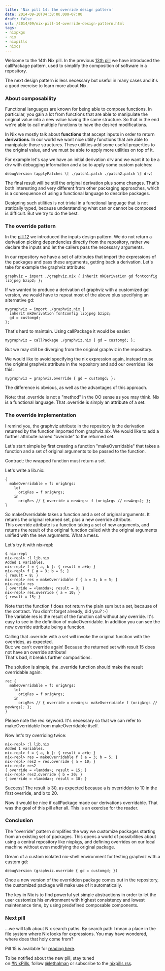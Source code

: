 ```yaml
---
title: 'Nix pill 14: the override design pattern'
date: 2014-09-10T04:38:00.000-07:00
draft: false
url: /2014/09/nix-pill-14-override-design-pattern.html
tags: 
- nixpkgs
- nix
- nixpills
- nixos
---
```


Welcome to the 14th Nix pill. In the previous [13th pill](http://lethalman.blogspot.it/2014/09/nix-pill-13-callpackage-design-pattern.html) we have introduced the callPackage pattern, used to simplify the composition of software in a repository.

  
The next design pattern is less necessary but useful in many cases and it's a good exercise to learn more about Nix.  
  

### About composability

  
Functional languages are known for being able to compose functions. In particular, you gain a lot from functions that are able to manipulate the original value into a new value having the same structure. So that in the end we're able to call multiple functions to have the desired modifications.  
  
In Nix we mostly talk about **functions** that accept inputs in order to return **derivations**. In our world we want nice utility functions that are able to manipulate those structures. These utilities add some useful properties to the original value, and we must be able to apply more utilities on top of it.  
  
For example let's say we have an initial derivation drv and we want it to be a drv with debugging information and also to apply some custom patches:  
```
debugVersion (applyPatches \[ ./patch1.patch ./patch2.patch \] drv)

```
The final result will be still the original derivation plus some changes. That's both interesting and very different from other packaging approaches, which is a consequence of using a functional language to describe packages.  
  
Designing such utilities is not trivial in a functional language that is not statically typed, because understanding what can or cannot be composed is difficult. But we try to do the best.  
  

### The override pattern

  
In the [pill 12](http://lethalman.blogspot.it/2014/08/nix-pill-12-inputs-design-pattern.html) we introduced the inputs design pattern. We do not return a derivation picking dependencies directly from the repository, rather we declare the inputs and let the callers pass the necessary arguments.  
  
In our repository we have a set of attributes that import the expressions of the packages and pass these arguments, getting back a derivation. Let's take for example the graphviz attribute:  
```
graphviz = import ./graphviz.nix { inherit mkDerivation gd fontconfig libjpeg bzip2; };

```
If we wanted to produce a derivation of graphviz with a customized gd version, we would have to repeat most of the above plus specifying an alternative gd:  
```
mygraphviz = import ./graphviz.nix {
  inherit mkDerivation fontconfig libjpeg bzip2;
  gd = customgd;
};

```
That's hard to maintain. Using callPackage it would be easier:  
```
mygraphviz = callPackage ./graphviz.nix { gd = customgd; };

```
But we may still be diverging from the original graphviz in the repository.  
  
We would like to avoid specifying the nix expression again, instead reuse the original graphviz attribute in the repository and add our overrides like this:  
```
mygraphviz = graphviz.override { gd = customgd; };

```
The difference is obvious, as well as the advantages of this approach.  
  
Note: that .override is not a "method" in the OO sense as you may think. Nix is a functional language. That .override is simply an attribute of a set.  
  

### The override implementation

  

I remind you, the graphviz attribute in the repository is the derivation returned by the function imported from graphviz.nix. We would like to add a further attribute named "override" to the returned set.

  

Let's start simple by first creating a function "makeOverridable" that takes a function and a set of original arguments to be passed to the function.

  

Contract: the wrapped function must return a set.

  

Let's write a lib.nix:

```
{
  makeOverridable = f: origArgs:
    let
      origRes = f origArgs;
    in
      origRes // { override = newArgs: f (origArgs // newArgs); };
}

```

So makeOverridable takes a function and a set of original arguments. It returns the original returned set, plus a new override attribute.  
This override attribute is a function taking a set of new arguments, and returns the result of the original function called with the original arguments unified with the new arguments. What a mess.  
  
Let's try it with nix-repl:  
```
$ nix-repl
nix-repl> :l lib.nix
Added 1 variables.
nix-repl> f = { a, b }: { result = a+b; }
nix-repl> f { a = 3; b = 5; }
{ result = 8; }
nix-repl> res = makeOverridable f { a = 3; b = 5; }
nix-repl> res
{ override = «lambda»; result = 8; }
nix-repl> res.override { a = 10; }
{ result = 15; }

```

Note that the function f does not return the plain sum but a set, because of the contract. You didn't forget already, did you? :-)  
The variable res is the result of the function call without any override. It's easy to see in the definition of makeOverridable. In addition you can see the new override attribute being a function.  
  
Calling that .override with a set will invoke the original function with the overrides, as expected.  
But: we can't override again! Because the returned set with result 15 does not have an override attribute!  
That's bad, it breaks further compositions.  
  
The solution is simple, the .override function should make the result overridable again:  
```
rec {
  makeOverridable = f: origArgs:
    let
      origRes = f origArgs;
    in
      origRes // { override = newArgs: makeOverridable f (origArgs // newArgs); };
}

```
Please note the rec keyword. It's necessary so that we can refer to makeOverridable from makeOverridable itself.  
  
Now let's try overriding twice:  
```
nix-repl> :l lib.nix
Added 1 variables.
nix-repl> f = { a, b }: { result = a+b; }
nix-repl> res = makeOverridable f { a = 3; b = 5; }
nix-repl> res2 = res.override { a = 10; }
nix-repl> res2
{ override = «lambda»; result = 15; }
nix-repl> res2.override { b = 20; }
{ override = «lambda»; result = 30; }

```
  
Success! The result is 30, as expected because a is overridden to 10 in the first override, and b to 20.  
  
Now it would be nice if callPackage made our derivations overridable. That was the goal of this pill after all. This is an exercise for the reader.

  

### Conclusion

  

The "override" pattern simplifies the way we customize packages starting from an existing set of packages. This opens a world of possibilities about using a central repository like nixpkgs, and defining overrides on our local machine without even modifying the original package.  
  
Dream of a custom isolated nix-shell environment for testing graphviz with a custom gd:  
```
debugVersion (graphviz.override { gd = customgd; })

```
Once a new version of the overridden package comes out in the repository, the customized package will make use of it automatically.  
  
The key in Nix is to find powerful yet simple abstractions in order to let the user customize his environment with highest consistency and lowest maintenance time, by using predefined composable components.  
  

### Next pill

  
...we will talk about Nix search paths. By search path I mean a place in the file system where Nix looks for expressions. You may have wondered, where does that holy <nixpkgs> come from?

  
Pill 15 is available for [reading here](http://lethalman.blogspot.it/2014/09/nix-pill-15-nix-search-paths.html).  
  

To be notified about the new pill, stay tuned on [#NixPills](https://twitter.com/search?src=typd&q=%23NixPills), follow [@lethalman](https://twitter.com/lethalman) or subscribe to the [nixpills rss](http://lethalman.blogspot.com/feeds/posts/default/-/nixpills).